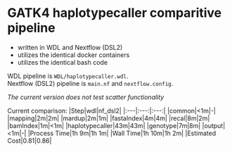 # GATK4 haplotypecaller comparitive pipeline

* written in WDL and Nextflow (DSL2)
* utilizes the identical docker containers
* utilizes the identical bash code

WDL pipeline is `WDL/haplotypecaller.wdl`.\
Nextflow (DSL2) pipeline is `main.nf` and `nextflow.config`.

*The current version does not test scatter functionality*

Current comparison:
|Step|wdl|nf_dsl2|
|:---|:---:|:---:|
|common|<1m|-|
|mapping|2m|2m|
|mardup|2m|1m|
|fastaIndex|4m|4m|
|recal|8m|2m|
|bamIndex|1m|<1m|
|haplotypecaller|43m|43m|
|genotype|7m|8m|
|output|<1m|-|
|Process Time|1h 9m|1h 1m|
|Wall Time|1h 10m|1h 2m|
|Estimated Cost|$0.81|$0.86| 